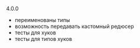 4.0.0

- переименованы типы
- возможность передавать кастомный редюсер
- тесты для хуков
- тесты для типов хуков
